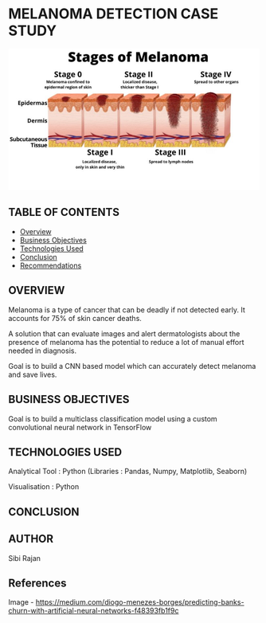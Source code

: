 # MELANOMA DETECTION CASE STUDY
<p align="center">
 <img  src="1.png">
</p>


## TABLE OF CONTENTS
* [Overview](#overview)
* [Business Objectives](#business-objectives)
* [Technologies Used](#technologies-used)
* [Conclusion](#conclusion)
* [Recommendations](#recommendations)


## OVERVIEW

Melanoma is a type of cancer that can be deadly if not detected early. It accounts for 75% of skin cancer deaths. 

A solution that can evaluate images and alert dermatologists about the presence of melanoma has the potential to reduce a lot of manual effort needed in diagnosis.

Goal is to build a CNN based model which can accurately detect melanoma and save lives.


## BUSINESS OBJECTIVES

Goal is to build a multiclass classification model using a custom convolutional neural network in TensorFlow

## TECHNOLOGIES USED

Analytical Tool : Python (Libraries : Pandas, Numpy, Matplotlib, Seaborn)
                  
Visualisation   : Python


## CONCLUSION



## AUTHOR
Sibi Rajan 

## References
Image - https://medium.com/diogo-menezes-borges/predicting-banks-churn-with-artificial-neural-networks-f48393fb1f9c
